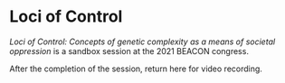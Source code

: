# Loci of Control

_Loci of Control: Concepts of genetic complexity as a means of societal oppression_ is a sandbox session at the 2021 BEACON congress. 

After the completion of the session, return here for video recording.